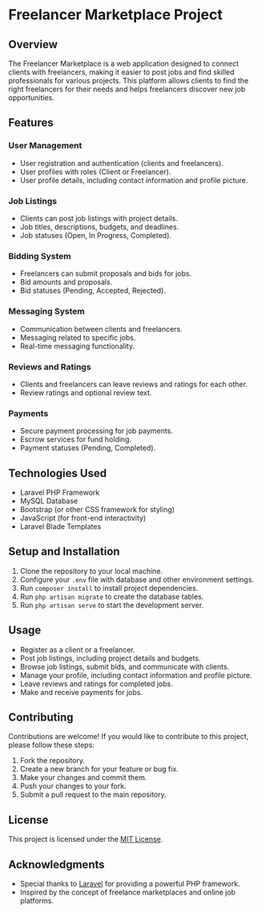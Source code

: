 # Freelancer Marketplace Project

## Overview

The Freelancer Marketplace is a web application designed to connect clients with freelancers, making it easier to post jobs and find skilled professionals for various projects. This platform allows clients to find the right freelancers for their needs and helps freelancers discover new job opportunities.

## Features

### User Management

- User registration and authentication (clients and freelancers).
- User profiles with roles (Client or Freelancer).
- User profile details, including contact information and profile picture.

### Job Listings

- Clients can post job listings with project details.
- Job titles, descriptions, budgets, and deadlines.
- Job statuses (Open, In Progress, Completed).

### Bidding System

- Freelancers can submit proposals and bids for jobs.
- Bid amounts and proposals.
- Bid statuses (Pending, Accepted, Rejected).

### Messaging System

- Communication between clients and freelancers.
- Messaging related to specific jobs.
- Real-time messaging functionality.

### Reviews and Ratings

- Clients and freelancers can leave reviews and ratings for each other.
- Review ratings and optional review text.

### Payments

- Secure payment processing for job payments.
- Escrow services for fund holding.
- Payment statuses (Pending, Completed).

## Technologies Used

- Laravel PHP Framework
- MySQL Database
- Bootstrap (or other CSS framework for styling)
- JavaScript (for front-end interactivity)
- Laravel Blade Templates

## Setup and Installation

1. Clone the repository to your local machine.
2. Configure your `.env` file with database and other environment settings.
3. Run `composer install` to install project dependencies.
4. Run `php artisan migrate` to create the database tables.
5. Run `php artisan serve` to start the development server.

## Usage

- Register as a client or a freelancer.
- Post job listings, including project details and budgets.
- Browse job listings, submit bids, and communicate with clients.
- Manage your profile, including contact information and profile picture.
- Leave reviews and ratings for completed jobs.
- Make and receive payments for jobs.

## Contributing

Contributions are welcome! If you would like to contribute to this project, please follow these steps:

1. Fork the repository.
2. Create a new branch for your feature or bug fix.
3. Make your changes and commit them.
4. Push your changes to your fork.
5. Submit a pull request to the main repository.

## License

This project is licensed under the [MIT License](LICENSE).

## Acknowledgments

- Special thanks to [Laravel](https://laravel.com) for providing a powerful PHP framework.
- Inspired by the concept of freelance marketplaces and online job platforms.
